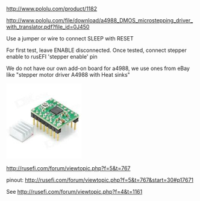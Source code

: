 http://www.pololu.com/product/1182

http://www.pololu.com/file/download/a4988_DMOS_microstepping_driver_with_translator.pdf?file_id=0J450

Use a jumper or wire to connect SLEEP with RESET

For first test, leave ENABLE disconnected. Once tested, connect stepper enable to rusEFI 'stepper enable' pin

We do not have our own add-on board for a4988, we use ones from eBay like "stepper motor driver A4988 with Heat sinks"

![Stepper Motor Driver](Images/stepper_motor_driver.jpg)

http://rusefi.com/forum/viewtopic.php?f=5&t=767

pinout: http://rusefi.com/forum/viewtopic.php?f=5&t=767&start=30#p17671

See http://rusefi.com/forum/viewtopic.php?f=4&t=1161
